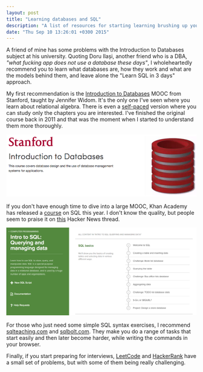 ```yaml
---
layout: post
title: "Learning databases and SQL"
description: "A list of resources for starting learning brushing up your skills"
date: "Thu Sep 10 13:26:01 +0300 2015"
---
```


A friend of mine has some problems with the Introduction to Databases subject at
his university. Quoting Doru Ilași, another friend who is a DBA, _"what fucking app does not
use a database these days"_, I wholeheartedly recommend you to learn what
databases are, how they work and what are the models behind them, and leave
alone the "Learn SQL in 3 days" approach.

My first recommendation is the [Introduction to Databases][0] MOOC from Stanford,
taught by Jennifer Widom. It's the only one I've seen where you learn about
relational algebra. There is even a [self-paced][1] version where you can study
only the chapters you are interested. I've finished the original course back in
2011 and that was the moment when I started to understand them more thoroughly.

![coursera db](/assets/images/coursera_db.png)

If you don't have enough time to dive into a large MOOC, Khan Academy has
released a [course][2] on SQL this year. I don't know the quality, but people
seem to praise it on [this][3] Hacker News thread.

![khan academy](/assets/images/khan_academy_db.png)

For those who just need some simple SQL syntax exercises, I recommend
[sqlteaching.com][4] and [sqlbolt.com][5]. They make you do a range of tasks
that start easily and then later become harder, while writing the commands in your
browser.

Finally, if you start preparing for interviews, [LeetCode][6] and
[HackerRank][7] have a small set of problems, but with some of them being really
challenging.

[0]: https://www.coursera.org/course/db
[1]: https://lagunita.stanford.edu/courses/DB/2014/SelfPaced/about
[2]: https://www.khanacademy.org/computing/computer-programming/sql
[3]: https://news.ycombinator.com/item?id=9527770
[4]: https://www.sqlteaching.com/
[5]: http://sqlbolt.com/
[6]: https://leetcode.com/problemset/database/
[7]: https://www.hackerrank.com/domains/databases/relational-algebra
